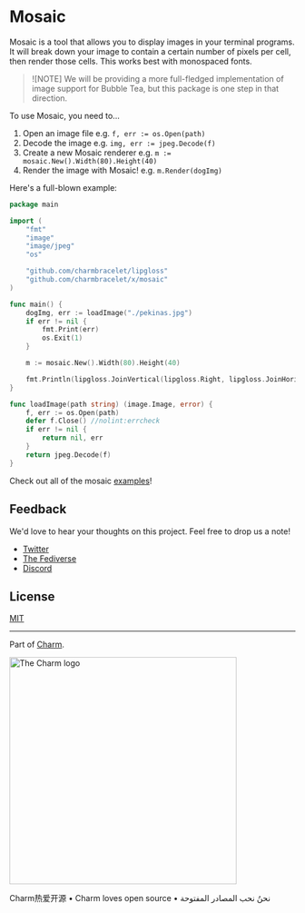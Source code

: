 # Mosaic

Mosaic is a tool that allows you to display images in your terminal programs. It
will break down your image to contain a certain number of pixels per cell, then
render those cells. This works best with monospaced fonts.

> ![NOTE] 
> We will be providing a more full-fledged implementation of image
> support for Bubble Tea, but this package is one step in that direction.

To use Mosaic, you need to...

1. Open an image file e.g. `f, err := os.Open(path)`
2. Decode the image e.g. `img, err := jpeg.Decode(f)`
3. Create a new Mosaic renderer e.g. `m := mosaic.New().Width(80).Height(40)`
4. Render the image with Mosaic! e.g. `m.Render(dogImg)`

Here's a full-blown example:

``` go
package main

import (
	"fmt"
	"image"
	"image/jpeg"
	"os"

	"github.com/charmbracelet/lipgloss"
	"github.com/charmbracelet/x/mosaic"
)

func main() {
	dogImg, err := loadImage("./pekinas.jpg")
	if err != nil {
		fmt.Print(err)
		os.Exit(1)
	}

	m := mosaic.New().Width(80).Height(40)

	fmt.Println(lipgloss.JoinVertical(lipgloss.Right, lipgloss.JoinHorizontal(lipgloss.Center, m.Render(dogImg))))
}

func loadImage(path string) (image.Image, error) {
	f, err := os.Open(path)
	defer f.Close() //nolint:errcheck
	if err != nil {
		return nil, err
	}
	return jpeg.Decode(f)
}
```

Check out all of the mosaic [examples](https://github.com/charmbracelet/x/tree/main/examples/mosaic)!

## Feedback

We'd love to hear your thoughts on this project. Feel free to drop us a note!

- [Twitter](https://twitter.com/charmcli)
- [The Fediverse](https://mastodon.social/@charmcli)
- [Discord](https://charm.sh/chat)

## License

[MIT](https://github.com/charmbracelet/x/raw/main/LICENSE)

---

Part of [Charm](https://charm.sh).

<a href="https://charm.sh/"><img alt="The Charm logo" src="https://stuff.charm.sh/charm-badge.jpg" width="400"></a>

Charm热爱开源 • Charm loves open source • نحنُ نحب المصادر المفتوحة
